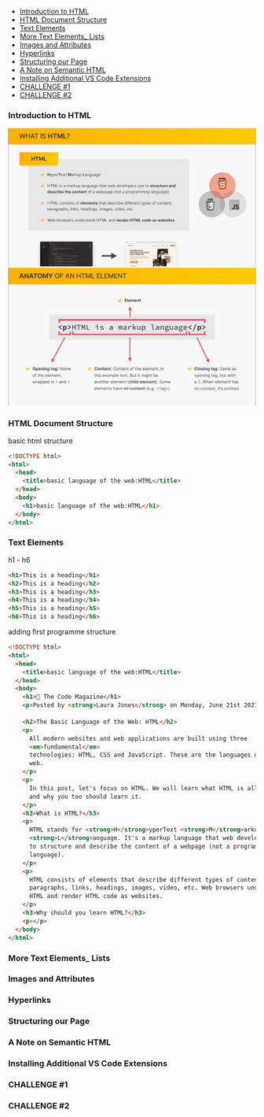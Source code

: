 - [Introduction to HTML](#introduction-to-html)
- [HTML Document Structure](#html-document-structure)
- [Text Elements](#text-elements)
- [More Text Elements\_ Lists](#more-text-elements_-lists)
- [Images and Attributes](#images-and-attributes)
- [Hyperlinks](#hyperlinks)
- [Structuring our Page](#structuring-our-page)
- [A Note on Semantic HTML](#a-note-on-semantic-html)
- [Installing Additional VS Code Extensions](#installing-additional-vs-code-extensions)
- [CHALLENGE #1](#challenge-1)
- [CHALLENGE #2](#challenge-2)

### Introduction to HTML

![](../images/6.png)
![](../images/7.png)

### HTML Document Structure

basic html structure

```html
<!DOCTYPE html>
<html>
  <head>
    <title>basic language of the web:HTML</title>
  </head>
  <body>
    <h1>basic language of the web:HTML</h1>
  </body>
</html>
```

### Text Elements

h1 - h6

```html
<h1>This is a heading</h1>
<h2>This is a heading</h2>
<h3>This is a heading</h3>
<h4>This is a heading</h4>
<h5>This is a heading</h5>
<h6>This is a heading</h6>
```

adding first programme structure

```html
<!DOCTYPE html>
<html>
  <head>
    <title>basic language of the web:HTML</title>
  </head>
  <body>
    <h1>📘 The Code Magazine</h1>
    <p>Posted by <strong>Laura Jones</strong> on Monday, June 21st 2027</p>

    <h2>The Basic Language of the Web: HTML</h2>
    <p>
      All modern websites and web applications are built using three
      <em>fundamental</em>
      technologies: HTML, CSS and JavaScript. These are the languages of the
      web.
    </p>
    <p>
      In this post, let's focus on HTML. We will learn what HTML is all about,
      and why you too should learn it.
    </p>
    <h3>What is HTML?</h3>
    <p>
      HTML stands for <strong>H</strong>yperText <strong>M</strong>arkup
      <strong>L</strong>anguage. It's a markup language that web developers use
      to structure and describe the content of a webpage (not a programming
      language).
    </p>
    <p>
      HTML consists of elements that describe different types of content:
      paragraphs, links, headings, images, video, etc. Web browsers understand
      HTML and render HTML code as websites.
    </p>
    <h3>Why should you learn HTML?</h3>
    <p></p>
  </body>
</html>
```

### More Text Elements\_ Lists

### Images and Attributes

### Hyperlinks

### Structuring our Page

### A Note on Semantic HTML

### Installing Additional VS Code Extensions

### CHALLENGE #1

### CHALLENGE #2
